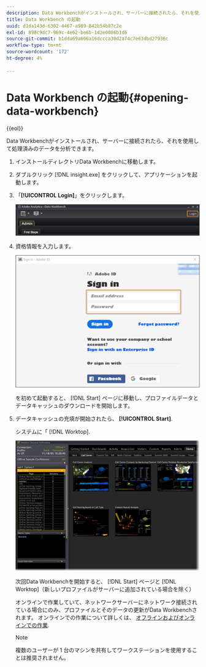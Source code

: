 ```yaml
---
description: Data Workbenchがインストールされ、サーバーに接続されたら、それを使用して処理済みのデータを分析できます。
title: Data Workbench の起動
uuid: d1da143d-6302-4467-a989-842b54b87c2e
exl-id: 898c9dc7-969c-4e62-be6b-1d2e0086b1d6
source-git-commit: b1dda69a606a16dccca30d2a74c7e63dbd27936c
workflow-type: tm+mt
source-wordcount: '172'
ht-degree: 4%

---
```


# Data Workbench の起動{#opening-data-workbench}

{{eol}}

Data Workbenchがインストールされ、サーバーに接続されたら、それを使用して処理済みのデータを分析できます。

1. インストールディレクトリData Workbenchに移動します。
1. ダブルクリック [!DNL insight.exe] をクリックして、アプリケーションを起動します。
1. 「**[!UICONTROL Login]**」をクリックします。

   ![](assets/dwb_login.png)

1. 資格情報を入力します。

   ![](assets/dwb_signin.png)

   を初めて起動すると、 [!DNL Start] ページに移動し、プロファイルデータとデータキャッシュのダウンロードを開始します。

1. データキャッシュの充填が開始されたら、 **[!UICONTROL Start]**.

   システムに「 [!DNL Worktop].

   ![](assets/wtp_open.png)

   次回Data Workbenchを開始すると、 [!DNL Start] ページと [!DNL Worktop]（新しいプロファイルがサーバーに追加されている場合を除く）

   オンラインで作業していて、ネットワークサーバーにネットワーク接続されている場合にのみ、プロファイルとそのデータの更新がData Workbenchされます。 オンラインでの作業について詳しくは、 [オフラインおよびオンラインでの作業](../../home/c-get-started/c-off-on.md#concept-cef8758ede044b18b3558376c5eb9f54).

   >[!NOTE]
   >
   >複数のユーザーが 1 台のマシンを共有してワークステーションを使用することは推奨されません。
